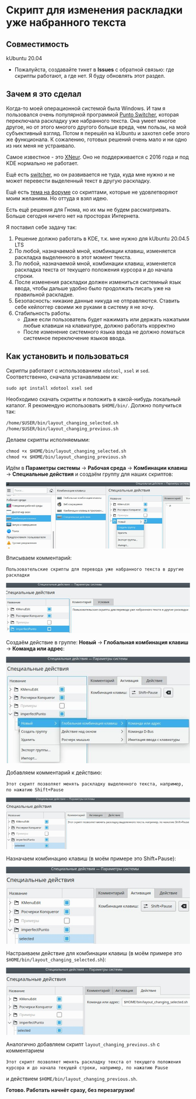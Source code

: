 # Скрипт для изменения раскладки уже набранного текста
## Совместимость
kUbuntu 20.04
* Пожалуйста, создавайте тикет в **Issues** с обратной связью: где скрипты работают, а где нет. Я буду обновлять этот раздел.
## Зачем я это сделал
Когда-то моей операционной системой была Windows. И там я пользовался очень популярной программой [Punto Switcher](https://yandex.ru/soft/punto/), 
которая переключала раскладку уже набранного текста. Она умеет многое другое, но от этого многого другого больше вреда, чем пользы, на мой субъективный
взгляд. Потом я перешёл на kUbuntu и захотел себе этого же функционала. К сожалению, готовых решений очень мало и ни одно из них меня не устраивало. 

Самое известное - это [XNeur](https://github.com/AndrewCrewKuznetsov/xneur-devel). Оно не поддерживается с 2016 года и под KDE нормально не работает. 

Ещё есть [switcher](https://github.com/ds-voix/xswitcher), но он развивается не туда, куда мне нужно и не может перевести выделенный текст в другую раскладку.

Ещё есть [тема на форуме](https://forum.ubuntu.ru/index.php?topic=271377.0) со скриптами, которые не удовлетворяют моим желаниям. Но оттуда я взял идею.

Есть ещё решения для Гнома, но их мы не будем рассматривать. Больше сегодня ничего нет на просторах Интернета.

Я поставил себе задачу так:
1. Решение должно работать в KDE, т.к. мне нужно для kUbuntu 20.04.5 LTS
2. По любой, назначаемой мной, комбинации клавиш, изменяется раскладка выделенного в этот момент текста.
3. По любой, назначаемой мной, комбинации клавиш, изменяется раскладка текста от текущего положения курсора и до начала строки.
4. После изменения раскладки должен измениться системный язык ввода, чтобы дальше удобно было продолжать писать уже на правильной раскладке.
5. Безопасность: никакие данные никуда не отправляются. Ставить себе кейлоггер своими же руками в систему я не хочу.
6. Стабильность работы.
   - Даже если пользователь будет нажимать или держать нажатыми любые клавиши на клавиатуре, должно работать корректно
   - После изменение системного языка ввода не должно ломаться системное переключение языков ввода.
## Как установить и пользоваться
Скрипты работают с использованием `xdotool`, `xsel` и `sed`. Соответственно, сначала устанавливаем их:
```
sudo apt install xdotool xsel sed
```
Необходимо скачать скрипты и положить в какой-нибудь локальный каталог. Я рекомендую использовать `$HOME/bin/`. Должно получиться так:
```
/home/$USER/bin/layout_changing_selected.sh
/home/$USER/bin/layout_changing_previous.sh
```
Делаем скрипты исполняемыми:
```
chmod +x $HOME/bin/layout_changing_selected.sh
chmod +x $HOME/bin/layout_changing_previous.sh
```
Идём в **Параметры системы** -> **Рабочая среда** -> **Комбинации клавиш** -> **Специальные действия** и создаём группу для наших скриптов:

![Создание группы для скриптов](/screenshots/1_create_group.jpg)

Вписываем комментарий:
```
Пользовательские скрипты для перевода уже набранного текста в другие раскладки
```
![Добавление комментария](/screenshots/2_making_description.jpg)

Создаём действие в группе: **Новый** -> **Глобальная комбинация клавиш** -> **Команда или адрес**:

![Создание нового действия](/screenshots/3_create_hotkey.jpg)

Добавляем комментарий к действию:
```
Этот скрипт позволяет менять раскладку выделенного текста, например, по нажатию Shift+Pause
```
![Добавление комментария к действию](/screenshots/4_making_hotkey_description.jpg)

Назначаем комбинацию клавиш (в моём примере это Shift+Pause):

![Назначение комбинации клавиш](/screenshots/5_making_keyboard_shortcut.jpg)

Настраиваем действие для комбинации клавиш (в моём примере это `$HOME/bin/layout_changing_selected.sh`):

![Назначение действия на комбинацию клавиш](/screenshots/6_making_action.jpg)

Аналогично добавляем скрипт `layout_changing_previous.sh` с комментарием
```
Этот скрипт позволяет менять раскладку текста от текущего положения курсора и до начала текущей строки, например, по нажатию Pause
```
и действием `$HOME/bin/layout_changing_previous.sh`.

**Готово. Работать начнёт сразу, без перезагрузки!**
